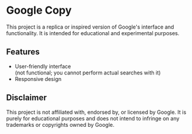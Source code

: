 # Google Copy

This project is a replica or inspired version of Google's interface and functionality. It is intended for educational and experimental purposes.

## Features
- User-friendly interface  
  (not functional; you cannot perform actual searches with it)
- Responsive design

## Disclaimer
This project is not affiliated with, endorsed by, or licensed by Google. It is purely for educational purposes and does not intend to infringe on any trademarks or copyrights owned by Google.
